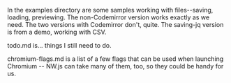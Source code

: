 In the examples directory are some samples working with files--saving, loading, previewing.
The non-Codemirror version works exactly as we need.
The two versions with Codemirror don't, quite.
The saving-jq version is from a demo, working with CSV.

todo.md is... things I still need to do.

chromium-flags.md is a list of a few flags that can be used when launching Chromium --
NW.js can take many of them, too, so they could be handy for us.

